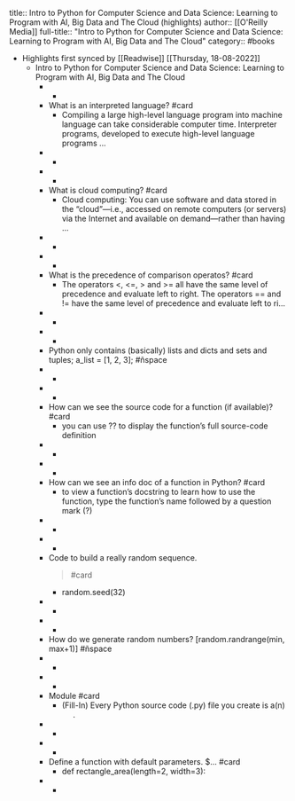 title:: Intro to Python for Computer Science and Data Science: Learning to Program with AI, Big Data and The Cloud (highlights)
author:: [[O'Reilly Media]]
full-title:: "Intro to Python for Computer Science and Data Science: Learning to Program with AI, Big Data and The Cloud"
category:: #books

- Highlights first synced by [[Readwise]] [[Thursday, 18-08-2022]]
	- Intro to Python for Computer Science and Data Science: Learning to Program with AI, Big Data and The Cloud
		- -
		- What is an interpreted language? #card
			- Compiling a large high-level language program into machine language can take considerable computer time. Interpreter programs, developed to execute high-level language programs ...
		- -
		- -
		- What is cloud computing? #card
			- Cloud computing: You can use software and data stored in the “cloud”—i.e., accessed on remote computers (or servers) via the Internet and available on demand—rather than having ...
		- -
		- -
		- What is the precedence of comparison operatos? #card
			- The operators <, <=, > and >= all have the same level of precedence and evaluate left to right. The operators == and != have the same level of precedence and evaluate left to ri...
		- -
		- -
		- Python only contains (basically) lists and dicts and sets and tuples; a_list = [1, 2, 3]; #ñspace
		- -
		- -
		- How can we see the source code for a function (if available)? #card
			- you can use ?? to display the function’s full source-code definition
		- -
		- -
		- How can we see an info doc of a function in Python? #card
			- to view a function’s docstring to learn how to use the function, type the function’s name followed by a question mark (?)
		- -
		- -
		- Code to build a really random sequence. 
		  > #card
			- random.seed(32)
		- -
		- -
		- How do we generate random numbers? 
		  [random.randrange(min, max+1)] #ñspace
		- -
		- -
		- Module #card
			- (Fill-In) Every Python source code (.py) file you create is a(n)      .
		- -
		- -
		- Define a function with default parameters. 
		  $... #card
			- def rectangle_area(length=2, width=3):
		- -